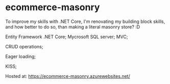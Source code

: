 # ecommerce-masonry
To improve my skills with .NET Core, I'm renovating my building block skills, and how better to do so, than making a literal masonry store? :D

Entity Framework .NET Core;
Mycrosoft SQL server;
MVC;

CRUD operations;

Eager loading;

KISS;

Hosted at: https://ecommerce-masonry.azurewebsites.net/